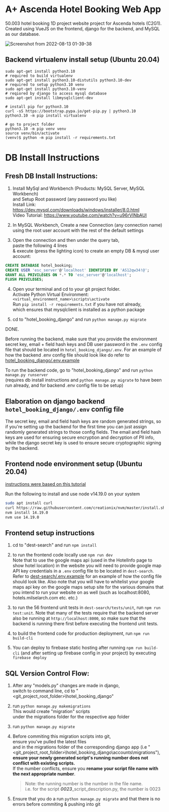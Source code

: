 # A+ Ascenda Hotel Booking Web App

50.003 hotel booking 1D project website project for Ascenda hotels (C2G1).  
Created using VueJS on the frontend, django for the backend, and MySQL as our database. 

![Screenshot from 2022-08-13 01-39-38](https://user-images.githubusercontent.com/11241733/184531792-60043299-2f72-4f4d-80ae-1bfc58fae95f.png)

## Backend virtualenv install setup (Ubuntu 20.04)

```shell
sudo apt-get install python3.10
# required to build virtualenv
sudo apt-get install python3.10-distutils python3.10-dev
# required to setup python3.10 venv
sudo apt-get install python3.10-venv
# reqiored by django to access mysql database
sudo apt-get install libmysqlclient-dev

# install pip for python3.10
curl -sS https://bootstrap.pypa.io/get-pip.py | python3.10
python3.10 -m pip install virtualenv

# go to project folder 
python3.10 -m pip venv venv 
source venv/bin/activate
(venv)$ python -m pip install -r requirements.txt
```

# DB Install Instructions
## Fresh DB Install Instructions:
1) Install MySql and Workbench (Products: MySQL Server, MySQL Workbench)  
	and Setup Root password (any password you like)  
	Install Link: https://dev.mysql.com/downloads/windows/installer/8.0.html  
	Video Tutorial: https://www.youtube.com/watch?v=u96rVINbAUI
		
2) In MySQL Workbench, Create a new Connection (any connection name)  
	using the root user account with the rest of the default settings
	
3) Open the connection and then under the query tab,  
	paste the following 4 lines  
	& execute (press the lighting icon) to create an empty DB & mysql user account:  

```sql
CREATE DATABASE hotel_booking;  
CREATE USER 'esc_server'@'localhost' IDENTIFIED BY 'AS12qw34!@';
GRANT ALL PRIVILEGES ON *.* TO 'esc_server'@'localhost';  
FLUSH PRIVILEGES;
```
	
4) Open your terminal and cd to your git project folder.  
	Activate Python Virtual Environment: `<virtual_environment_name>\scripts\activate`  
	Run `pip install -r requirements.txt` if you have not already,  
	which ensures that mysqlclient is installed as a python package

5) cd to "hotel_booking_django" and run `python manage.py migrate`

DONE.

Before running the backend, make sure that you provide the environment secret key, email + field hash keys and DB user password in the `.env` config file that should be located in `hotel_booking_django/.env`. For an example of how the backend .env config file should look like do refer to [hotel_booking_django/.env.example](https://github.com/milselarch/hotel-booking/blob/master/hotel_booking_django/.env.example)  

To run the backend code, go to "hotel_booking_django" and run `python manage.py runserver`  
(requires db install instructions and `python manage.py migrate` to have been run already, and for backend .env config file to be setup)  

## Elaboration on django backend `hotel_booking_django/.env` config file  
The secret key, email and field hash keys are random generated strings, so if you're setting up the backend for the first time you can just assign randomly generated strings to those config fields. The email and field hash keys are used for ensuring secure encryption and decryption of PII info, while the django secret key is used to ensure secure cryptographic signing by the backend.   

## Frontend node environment setup (Ubuntu 20.04)
[instructions were based on this tutorial](https://tecadmin.net/how-to-install-nvm-on-debian-10/)

Run the following to install and use node v14.19.0 on your system
```bash
sudo apt install curl 
curl https://raw.githubusercontent.com/creationix/nvm/master/install.sh | bash
nvm install 14.19.0 
nvm use 14.19.0  
```

## Frontend setup instructions

1) cd to "dest-search" and run `npm install`  
2) to run the frontend code locally use `npm run dev`  
	Note that to use the google maps api (used in the HotelInfo page to show hotel location) in the website you will need to provide
	google map API key credentials in a `.env` config file to be located in `dest-search`.
	Refer to [dest-search/.env.example](https://github.com/milselarch/hotel-booking/blob/master/dest-search/.env.example) for an example of how the config file should look like. Also note that you will have to whitelist your google maps api key on the google maps setup site for the various domains that you intend to run your website on as well (such as localhost:8080, hotels.milselarch.com etc. etc.)
	
3) to run the 56 frontend unit tests in `dest-search/tests/unit`, run `npm run test:unit`. Note that many of the tests require that the backend server also be running at `http://localhost:8000`, so make sure that the backend is running there first before executing the frontend unit tests.
4) to build the frontend code for production deployment, run `npm run build-cli`
5) You can deploy to firebase static hosting after running `npm run build-cli` (and after setting up firebase config in your project) by executing `firebase deploy`	

## SQL Version Control Flow:
1) After any "models.py" changes are made in django,  
switch to command line, cd to "<git_project_root_folder>\hotel_booking_django"

2) run `python manage.py makemigrations`   
	This would create "migration" scripts  
	under the migrations folder for the respective app folder
	
3) run `python manage.py migrate`

4) Before commiting this migration scripts into git,  
	ensure you've pulled the latest files  
	and in the migrations folder of the corresponding django app (i.e "<git_project_root_folder>\hotel_booking_django\accounts\migrations"),  
	__ensure your newly generated script's running number does not conflict with existing scripts.__  
	If the number conflicts, ensure you __rename your script file name with the next appropriate number__.  
	>Note: the running number is the number in the file name.  
	i.e. for the script ***0023***_script_description.py, the number is 0023
	
5) Ensure that you do a run `python manage.py migrate` 
	and that there is no errors before commiting & pushing into git
